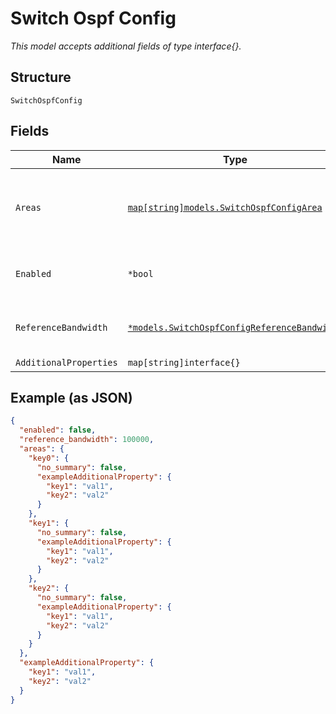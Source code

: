 
# Switch Ospf Config

*This model accepts additional fields of type interface{}.*

## Structure

`SwitchOspfConfig`

## Fields

| Name | Type | Tags | Description |
|  --- | --- | --- | --- |
| `Areas` | [`map[string]models.SwitchOspfConfigArea`](../../doc/models/switch-ospf-config-area.md) | Optional | Property key is the area name. Defines the OSPF areas configured on the switch. |
| `Enabled` | `*bool` | Optional | Enable OSPF on the switch<br><br>**Default**: `false` |
| `ReferenceBandwidth` | [`*models.SwitchOspfConfigReferenceBandwidth`](../../doc/models/containers/switch-ospf-config-reference-bandwidth.md) | Optional | Reference bandwidth. Integer(100000) or String (10g) |
| `AdditionalProperties` | `map[string]interface{}` | Optional | - |

## Example (as JSON)

```json
{
  "enabled": false,
  "reference_bandwidth": 100000,
  "areas": {
    "key0": {
      "no_summary": false,
      "exampleAdditionalProperty": {
        "key1": "val1",
        "key2": "val2"
      }
    },
    "key1": {
      "no_summary": false,
      "exampleAdditionalProperty": {
        "key1": "val1",
        "key2": "val2"
      }
    },
    "key2": {
      "no_summary": false,
      "exampleAdditionalProperty": {
        "key1": "val1",
        "key2": "val2"
      }
    }
  },
  "exampleAdditionalProperty": {
    "key1": "val1",
    "key2": "val2"
  }
}
```

